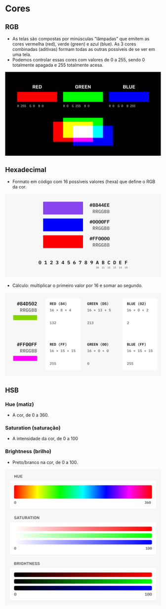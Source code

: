 # Cores

## RGB
* As telas são compostas por minúsculas "lâmpadas" que emitem as cores vermelha (red), verde (green) e azul (blue). As 3 cores combinadas (aditivas) formam todas as outras possíveis de se ver em uma tela.
* Podemos controlar essas cores com valores de 0 a 255, sendo 0 totalmente apagada e 255 totalmente acesa.

![alt text](image.png)

## Hexadecimal
* Formato em código com 16 possíveis valores (hexa) que define o RGB da cor.

![alt text](image-1.png)

* Cálculo: multiplicar o primeiro valor por 16 e somar ao segundo.

![alt text](image-2.png)

## HSB

### Hue (matiz)
* A cor, de 0 a 360.

### Saturation (saturação)
* A intensidade da cor, de 0 a 100

### Brightness (brilho)
* Preto/branco na cor, de 0 a 100.

![alt text](image-3.png)

